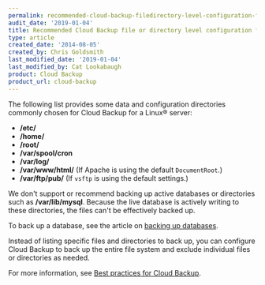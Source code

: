 ```yaml
---
permalink: recommended-cloud-backup-filedirectory-level-configuration-for-a-linux-server/
audit_date: '2019-01-04'
title: Recommended Cloud Backup file or directory level configuration for a Linux server
type: article
created_date: '2014-08-05'
created_by: Chris Goldsmith
last_modified_date: '2019-01-04'
last_modified_by: Cat Lookabaugh
product: Cloud Backup
product_url: cloud-backup
---
```


The following list provides some data and configuration directories commonly chosen for 
Cloud Backup for a Linux&reg; server:

- **/etc/**
- **/home/**
- **/root/**
- **/var/spool/cron**
- **/var/log/**
- **/var/www/html/** (If Apache is using the default `DocumentRoot`.)
- **/var/ftp/pub/** (If `vsftp` is using the default settings.)

We don't support or recommend backing up active databases or directories such as **/var/lib/mysql**. 
Because the live database is actively writing to these directories, the files can't be effectively 
backed up. 

To back up a database, see the article on [backing up databases](/how-to/rackspace-cloud-backup-backing-up-databases).

Instead of listing specific files and directories to back up, you can configure Cloud Backup to back up 
the entire file system and exclude individual files or directories as needed.

For more information, see [Best practices for Cloud Backup](/how-to/best-practices-for-cloud-backup/).
